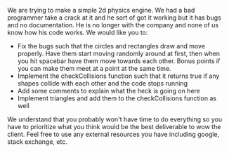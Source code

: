 We are trying to make a simple 2d physics engine. We had a bad programmer take a crack at it and he sort of got it working but it has bugs and no documentation. He is no longer with the company and none of us know how his code works. We would like you to:

* Fix the bugs such that the circles and rectangles draw and move properly. Have them start moving randomly around at first, then when you hit spacebar have them move towards each other. Bonus points if you can make them meet at a point at the same time.
* Implement the checkCollisions function such that it returns true if any shapes collide with each other and the code stops running
* Add some comments to explain what the heck is going on here
* Implement triangles and add them to the checkCollisions function as well

We understand that you probably won't have time to do everything so you have to prioritize what you think would be the best deliverable to wow the client. Feel free to use any external resources you have including google, stack exchange, etc.
